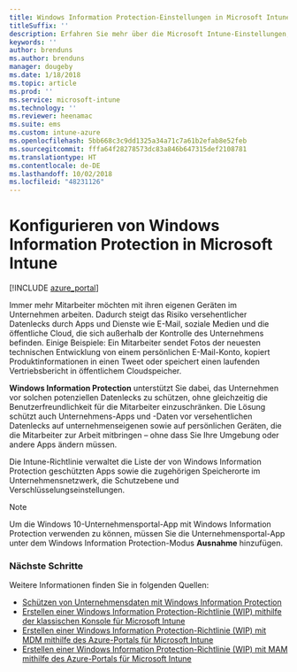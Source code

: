 ```yaml
---
title: Windows Information Protection-Einstellungen in Microsoft Intune
titleSuffix: ''
description: Erfahren Sie mehr über die Microsoft Intune-Einstellungen, die Sie für die Verwaltung von Windows Information Protection verwenden können.
keywords: ''
author: brenduns
ms.author: brenduns
manager: dougeby
ms.date: 1/18/2018
ms.topic: article
ms.prod: ''
ms.service: microsoft-intune
ms.technology: ''
ms.reviewer: heenamac
ms.suite: ems
ms.custom: intune-azure
ms.openlocfilehash: 5bb668c3c9dd1325a34a71c7a61b2efab8e52feb
ms.sourcegitcommit: fffa64f28278573dc83a846b647315def2108781
ms.translationtype: HT
ms.contentlocale: de-DE
ms.lasthandoff: 10/02/2018
ms.locfileid: "48231126"
---
```

# <a name="how-to-configure-windows-information-protection-in-microsoft-intune"></a>Konfigurieren von Windows Information Protection in Microsoft Intune

[!INCLUDE [azure_portal](./includes/azure_portal.md)]

Immer mehr Mitarbeiter möchten mit ihren eigenen Geräten im Unternehmen arbeiten. Dadurch steigt das Risiko versehentlicher Datenlecks durch Apps und Dienste wie E-Mail, soziale Medien und die öffentliche Cloud, die sich außerhalb der Kontrolle des Unternehmens befinden. Einige Beispiele: Ein Mitarbeiter sendet Fotos der neuesten technischen Entwicklung von einem persönlichen E-Mail-Konto, kopiert Produktinformationen in einen Tweet oder speichert einen laufenden Vertriebsbericht in öffentlichem Cloudspeicher.

**Windows Information Protection** unterstützt Sie dabei, das Unternehmen vor solchen potenziellen Datenlecks zu schützen, ohne gleichzeitig die Benutzerfreundlichkeit für die Mitarbeiter einzuschränken. Die Lösung schützt auch Unternehmens-Apps und -Daten vor versehentlichen Datenlecks auf unternehmenseigenen sowie auf persönlichen Geräten, die die Mitarbeiter zur Arbeit mitbringen – ohne dass Sie Ihre Umgebung oder andere Apps ändern müssen.

Die Intune-Richtlinie verwaltet die Liste der von Windows Information Protection geschützten Apps sowie die zugehörigen Speicherorte im Unternehmensnetzwerk, die Schutzebene und Verschlüsselungseinstellungen.

>[!NOTE]
> Um die Windows 10-Unternehmensportal-App mit Windows Information Protection verwenden zu können, müssen Sie die Unternehmensportal-App unter dem Windows Information Protection-Modus **Ausnahme** hinzufügen. 

### <a name="next-steps"></a>Nächste Schritte
Weitere Informationen finden Sie in folgenden Quellen:
-  [Schützen von Unternehmensdaten mit Windows Information Protection](https://technet.microsoft.com/itpro/windows/keep-secure/protect-enterprise-data-using-wip)
- [Erstellen einer Windows Information Protection-Richtlinie (WIP) mithilfe der klassischen Konsole für Microsoft Intune](https://docs.microsoft.com/windows/threat-protection/windows-information-protection/create-wip-policy-using-intune)
- [Erstellen einer Windows Information Protection-Richtlinie (WIP) mit MDM mithilfe des Azure-Portals für Microsoft Intune](https://docs.microsoft.com/windows/threat-protection/windows-information-protection/create-wip-policy-using-intune-azure)
- [Erstellen einer Windows Information Protection-Richtlinie (WIP) mit MAM mithilfe des Azure-Portals für Microsoft Intune](https://docs.microsoft.com/windows/threat-protection/windows-information-protection/create-wip-policy-using-mam-intune-azure)

